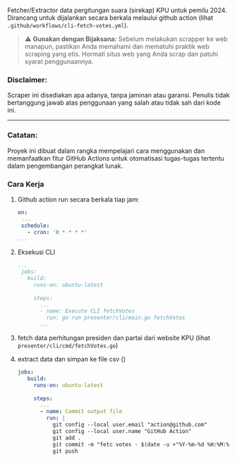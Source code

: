Fetcher/Extractor data pergitungan suara (sirekap) KPU untuk pemilu 2024. Dirancang untuk dijalankan secara berkala melaului github action (lihat `.github/workflows/cli-fetch-votes.yml`).

> :warning: **Gunakan dengan Bijaksana:** Sebelum melakukan scrapper ke web manapun, pastikan Anda memahami dan mematuhi praktik web scraping yang etis. Hormati situs web yang Anda scrap dan patuhi syarat penggunaannya.

### Disclaimer:
Scraper ini disediakan apa adanya, tanpa jaminan atau garansi. Penulis tidak bertanggung jawab atas penggunaan yang salah atau tidak sah dari kode ini.

---

### Catatan:
Proyek ini dibuat dalam rangka mempelajari cara menggunakan dan memanfaatkan fitur GitHub Actions untuk otomatisasi tugas-tugas tertentu dalam pengembangan perangkat lunak.

### Cara Kerja
1. Github action run secara berkala tiap jam: 
   ```yml
   on:
    ...
    schedule:
      - cron: '0 * * * *'
   ...
   ```
2. Eksekusi CLI
   ```yml
   ...
    jobs:
      build:
        runs-on: ubuntu-latest
    
        steps:
          ...
          - name: Execute CLI fetchVotes
            run: go run presenter/cli/main.go fetchVotes
          ...
   ```
  
3. fetch data perhitungan presiden dan partai dari website KPU (lihat `presenter/cli/cmd/fetchVotes.go`)
4. extract data dan simpan ke file csv ()
   ```yml
   jobs:
      build:
        runs-on: ubuntu-latest
    
        steps:
          ...
          - name: Commit output file
            run: |
              git config --local user.email "action@github.com"
              git config --local user.name "GitHub Action"
              git add .
              git commit -m "fetc votes - $(date -u +"%Y-%m-%d %H:%M:%S UTC")"
              git push
   ```

   
